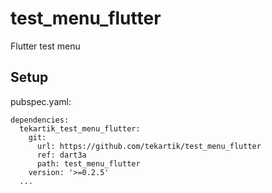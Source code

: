 # test_menu_flutter

Flutter test menu

## Setup


pubspec.yaml:

````
dependencies:
  tekartik_test_menu_flutter:
    git:
      url: https://github.com/tekartik/test_menu_flutter
      ref: dart3a
      path: test_menu_flutter
    version: '>=0.2.5'
  ...
````
